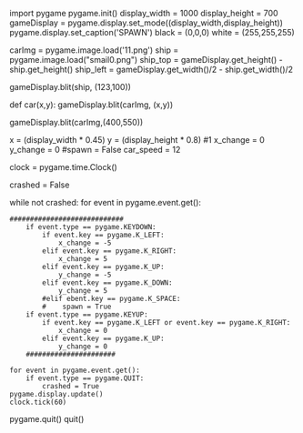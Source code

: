 import pygame
pygame.init()
display_width = 1000
display_height = 700
gameDisplay = pygame.display.set_mode((display_width,display_height))
pygame.display.set_caption('SPAWN')
black = (0,0,0)
white = (255,255,255)

carImg = pygame.image.load('11.png')
ship = pygame.image.load("smail0.png")
ship_top = gameDisplay.get_height() - ship.get_height()
ship_left = gameDisplay.get_width()/2 - ship.get_width()/2

gameDisplay.blit(ship, (123,100))

def car(x,y):
    gameDisplay.blit(carImg, (x,y))

gameDisplay.blit(carImg,(400,550))


x =  (display_width * 0.45)
y = (display_height * 0.8)	#1
x_change = 0
y_change = 0
#spawn = False
car_speed = 12

clock = pygame.time.Clock()

crashed = False

while not crashed:
    for event in pygame.event.get():

    ############################
        if event.type == pygame.KEYDOWN:
            if event.key == pygame.K_LEFT:
                x_change = -5
            elif event.key == pygame.K_RIGHT:
                x_change = 5
            elif event.key == pygame.K_UP:
                y_change = -5
            elif event.key == pygame.K_DOWN:
                y_change = 5
            #elif ebent.key == pygame.K_SPACE:
            #    spawn = True
        if event.type == pygame.KEYUP:
            if event.key == pygame.K_LEFT or event.key == pygame.K_RIGHT:
                x_change = 0
            elif event.key == pygame.K_UP:
                y_change = 0
        ######################
        
    for event in pygame.event.get():
        if event.type == pygame.QUIT:
            crashed = True
    pygame.display.update()
    clock.tick(60)



pygame.quit()
quit()

